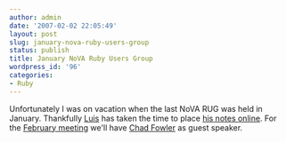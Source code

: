 ```yaml
---
author: admin
date: '2007-02-02 22:05:49'
layout: post
slug: january-nova-ruby-users-group
status: publish
title: January NoVA Ruby Users Group
wordpress_id: '96'
categories:
- Ruby
---
```


Unfortunately I was on vacation when the last NoVA RUG was held in
January. Thankfully [Luis](http://www.luisdelarosa.com) has taken the
time to place [his notes
online](http://www.luisdelarosa.com/2007/01/25/northern-virginia-ruby-users-group-january-2007-notes/).
For the [February
meeting](http://www.novarug.org/articles/2007/01/24/february-meeting)
we'll have [Chad Fowler](http://www.chadfowler.com/) as guest speaker.
